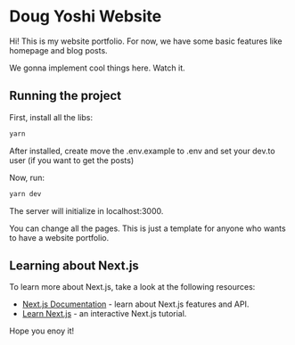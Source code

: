 # Doug Yoshi Website

Hi! This is my website portfolio. For now, we have some basic features like homepage and blog posts. 

We gonna implement cool things here. Watch it.

## Running the project

First, install all the libs:

```bash
yarn 
```

After installed, create move the .env.example to .env and set your dev.to user (if you want to get the posts)

Now, run: 
```bash
yarn dev 
```

The server will initialize in localhost:3000. 

You can change all the pages. This is just a template for anyone who wants to have a website portfolio.

## Learning about Next.js 

To learn more about Next.js, take a look at the following resources:

- [Next.js Documentation](https://nextjs.org/docs) - learn about Next.js features and API.
- [Learn Next.js](https://nextjs.org/learn) - an interactive Next.js tutorial.

Hope you enoy it!
